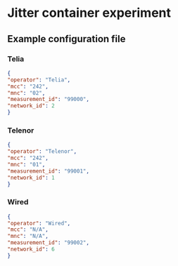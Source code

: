 # Jitter container experiment

## Example configuration file

### Telia

```json
{
"operator": "Telia",
"mcc": "242",
"mnc": "02",
"measurement_id": "99000",
"network_id": 2
}
```

### Telenor

```json
{
"operator": "Telenor",
"mcc": "242",
"mnc": "01",
"measurement_id": "99001",
"network_id": 1
}
```

### Wired

```json
{
"operator": "Wired",
"mcc": "N/A",
"mnc": "N/A",
"measurement_id": "99002",
"network_id": 6
}
```
